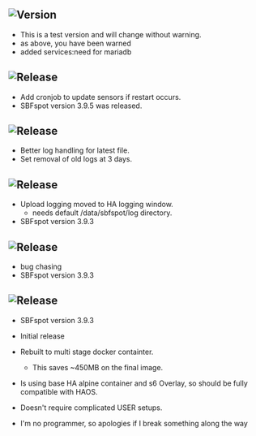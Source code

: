 <!-- https://developers.home-assistant.io/docs/add-ons/presentation#keeping-a-changelog -->
## ![Version](https://img.shields.io/badge/dynamic/json?label=Version&query=%24.version&url=https%3A%2F%2Fraw.githubusercontent.com%2Fhabuild%2Fhassio-addons%2Fmain%2Ftest-sbfspot%2Fconfig.json)
- This is a test version and will change without warning.
- as above, you have been warned
- added services:need for mariadb

## ![Release][release-shield-2022-3-5]
[release-shield-2022-3-5]: https://img.shields.io/badge/version-2022.3.5-blue.svg
- Add cronjob to update sensors if restart occurs.
- SBFspot version 3.9.5 was released.

## ![Release][release-shield-2022-3-4]
[release-shield-2022-3-4]: https://img.shields.io/badge/version-2022.3.4-blue.svg
- Better log handling for latest file.
- Set removal of old logs at 3 days.

## ![Release][release-shield-2022-3-3]
[release-shield-2022-3-3]: https://img.shields.io/badge/version-2022.3.3-blue.svg
- Upload logging moved to HA logging window.
    - needs default /data/sbfspot/log directory.
- SBFspot version 3.9.3

## ![Release][release-shield-2022-3-2]
[release-shield-2022-3-2]: https://img.shields.io/badge/version-2022.3.2-blue.svg
- bug chasing
- SBFspot version 3.9.3


## ![Release][release-shield] 

[release-shield]: https://img.shields.io/badge/version-2022.3.1-blue.svg

- SBFspot version 3.9.3
- Initial release
- Rebuilt to multi stage docker containter.
    - This saves ~450MB on the final image.
- Is using base HA alpine container and s6 Overlay, so should be fully compatible with HAOS.
- Doesn't require complicated USER setups. 

- I'm no programmer, so apologies if I break something along the way  


